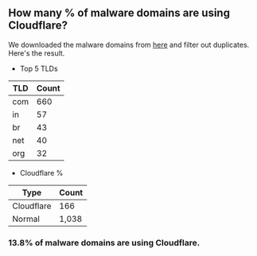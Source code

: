 ## How many % of malware domains are using Cloudflare?


We downloaded the malware domains from [here](https://urlhaus.abuse.ch) and filter out duplicates.
Here's the result.


[//]: # (start replacement)


- Top 5 TLDs

| TLD | Count |
| --- | --- |
| com | 660 |
| in | 57 |
| br | 43 |
| net | 40 |
| org | 32 |


- Cloudflare %

| Type | Count |
| --- | --- |
| Cloudflare | 166 |
| Normal | 1,038 |


### 13.8% of malware domains are using Cloudflare.